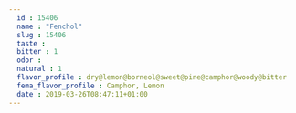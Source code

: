 ```yaml
---
  id : 15406
  name : "Fenchol"
  slug : 15406
  taste : 
  bitter : 1
  odor : 
  natural : 1
  flavor_profile : dry@lemon@borneol@sweet@pine@camphor@woody@bitter
  fema_flavor_profile : Camphor, Lemon
  date : 2019-03-26T08:47:11+01:00
---
```




